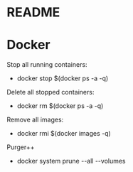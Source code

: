 # README

# Docker
Stop all running containers:
* docker stop $(docker ps -a -q)

Delete all stopped containers:
* docker rm $(docker ps -a -q)

Remove all images:
* docker rmi $(docker images -q)

Purger++
* docker system prune --all --volumes
